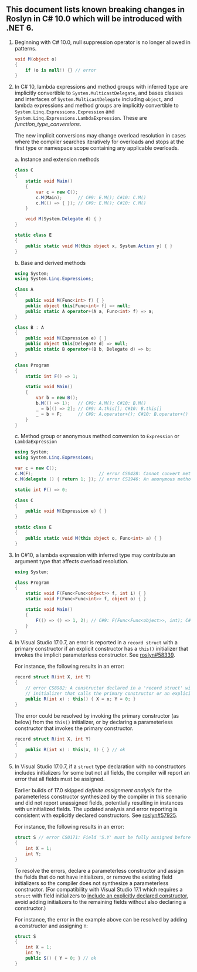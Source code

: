 ﻿## This document lists known breaking changes in Roslyn in C# 10.0 which will be introduced with .NET 6.

1. <a name="1"></a>Beginning with C# 10.0, null suppression operator is no longer allowed in patterns.

    ```csharp
    void M(object o)
    {
        if (o is null!) {} // error
    }
    ```

2. <a name="2"></a>In C# 10, lambda expressions and method groups with inferred type are implicitly convertible to `System.MulticastDelegate`, and bases classes and interfaces of `System.MulticastDelegate` including `object`,
and lambda expressions and method groups are implicitly convertible to `System.Linq.Expressions.Expression` and `System.Linq.Expressions.LambdaExpression`.
These are _function_type_conversions_.

    The new implicit conversions may change overload resolution in cases where the compiler searches iteratively for overloads and stops at the first type or namespace scope containing any applicable overloads.

    a. Instance and extension methods

    ```csharp
    class C
    {
        static void Main()
        {
            var c = new C();
            c.M(Main);      // C#9: E.M(); C#10: C.M()
            c.M(() => { }); // C#9: E.M(); C#10: C.M()
        }
    
        void M(System.Delegate d) { }
    }

    static class E
    {
        public static void M(this object x, System.Action y) { }
    }
    ```

    b. Base and derived methods

    ```csharp
    using System;
    using System.Linq.Expressions;

    class A
    {
        public void M(Func<int> f) { }
        public object this[Func<int> f] => null;
        public static A operator+(A a, Func<int> f) => a;
    }

    class B : A
    {
        public void M(Expression e) { }
        public object this[Delegate d] => null;
        public static B operator+(B b, Delegate d) => b;
    }

    class Program
    {
        static int F() => 1;

        static void Main()
        {
            var b = new B();
            b.M(() => 1);   // C#9: A.M(); C#10: B.M()
            _ = b[() => 2]; // C#9: A.this[]; C#10: B.this[]
            _ = b + F;      // C#9: A.operator+(); C#10: B.operator+()
        }
    }
    ```

    c. Method group or anonymous method conversion to `Expression` or `LambdaExpression`

    ```csharp
    using System;
    using System.Linq.Expressions;

    var c = new C();
    c.M(F);                         // error CS0428: Cannot convert method group 'F' to non-delegate type 'Expression'
    c.M(delegate () { return 1; }); // error CS1946: An anonymous method expression cannot be converted to an expression tree

    static int F() => 0;

    class C
    {
        public void M(Expression e) { }
    }

    static class E
    {
        public static void M(this object o, Func<int> a) { }
    }
    ```

3. <a name="3"></a>In C#10, a lambda expression with inferred type may contribute an argument type that affects overload resolution.

    ```csharp
    using System;

    class Program
    {
        static void F(Func<Func<object>> f, int i) { }
        static void F(Func<Func<int>> f, object o) { }

        static void Main()
        {
            F(() => () => 1, 2); // C#9: F(Func<Func<object>>, int); C#10: ambiguous
        }
    }
    ```

4. <a name="4"></a><a name="roslyn-58339"></a>In Visual Studio 17.0.7, an error is reported in a `record struct` with a primary constructor if an explicit constructor has a `this()` initializer that invokes the implicit parameterless constructor. See [roslyn#58339](https://github.com/dotnet/roslyn/pull/58339).

    For instance, the following results in an error:
    ```csharp
    record struct R(int X, int Y)
    {
        // error CS8982: A constructor declared in a 'record struct' with parameter list must have a 'this'
        // initializer that calls the primary constructor or an explicitly declared constructor.
        public R(int x) : this() { X = x; Y = 0; }
    }
    ```

    The error could be resolved by invoking the primary constructor (as below) from the `this()` initializer, or by declaring a parameterless constructor that invokes the primary constructor.
    ```csharp
    record struct R(int X, int Y)
    {
        public R(int x) : this(x, 0) { } // ok
    }
    ```

5. <a name="5"></a><a name="roslyn-57925"></a>In Visual Studio 17.0.7, if a `struct` type declaration with no constructors includes initializers for some but not all fields, the compiler will report an error that all fields must be assigned.

    Earlier builds of 17.0 skipped _definite assignment analysis_ for the parameterless constructor synthesized by the compiler in this scenario and did not report unassigned fields, potentially resulting in instances with uninitialized fields. The updated analysis and error reporting is consistent with explicitly declared constructors. See [roslyn#57925](https://github.com/dotnet/roslyn/pull/57925).

    For instance, the following results in an error:
    ```csharp
    struct S // error CS0171: Field 'S.Y' must be fully assigned before control is returned to the caller
    {
        int X = 1;
        int Y;
    }
    ```

    To resolve the errors, declare a parameterless constructor and assign the fields that do not have initializers, or remove the existing field initializers so the compiler does not synthesize a parameterless constructor.
    (For compatibility with Visual Studio 17.1 which requires a `struct` with field initializers to [include an explicitly declared constructor](https://github.com/dotnet/roslyn/blob/main/docs/compilers/CSharp/Compiler%20Breaking%20Changes%20-%20DotNet%207.md#6), avoid adding initializers to the remaining fields without also declaring a constructor.)

    For instance, the error in the example above can be resolved by adding a constructor and assigning `Y`:
    ```csharp
    struct S
    {
        int X = 1;
        int Y;
        public S() { Y = 0; } // ok
    }
    ```

